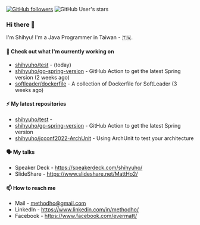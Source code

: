 [![GitHub followers](https://img.shields.io/github/followers/shihyuho?style=social)](https://github.com/shihyuho?tab=followers)
![GitHub User's stars](https://img.shields.io/github/stars/shihyuho?style=social)

### Hi there 👋

I'm Shihyu! I'm a Java Programmer in Taiwan - 🇹🇼. 



#### 👷 Check out what I'm currently working on

- [shihyuho/test](https://github.com/shihyuho/test) -  (today)
- [shihyuho/go-spring-version](https://github.com/shihyuho/go-spring-version) - GitHub Action to get the latest Spring version (2 weeks ago)
- [softleader/dockerfile](https://github.com/softleader/dockerfile) - A collection of Dockerfile for SoftLeader (3 weeks ago)

#### ⚡ My latest repositories

- [shihyuho/test](https://github.com/shihyuho/test) - 
- [shihyuho/go-spring-version](https://github.com/shihyuho/go-spring-version) - GitHub Action to get the latest Spring version
- [shihyuho/jcconf2022-ArchUnit](https://github.com/shihyuho/jcconf2022-ArchUnit) - Using ArchUnit to test your architecture

#### 🗣️ My talks

- Speaker Deck - https://speakerdeck.com/shihyuho/
- SlideShare - https://www.slideshare.net/MattHo2/

#### 📫 How to reach me

- Mail - methodho@gmail.com
- LinkedIn - https://www.linkedin.com/in/methodho/
- Facebook - https://www.facebook.com/evermatt/


